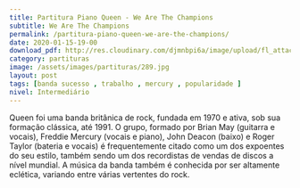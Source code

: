```yaml
---
title: Partitura Piano Queen - We Are The Champions 
subtitle: We Are The Champions
permalink: /partitura-piano-queen-we-are-the-champions/
date: 2020-01-15-19-00
download_pdf: http://res.cloudinary.com/djmnbpi6a/image/upload/fl_attachment/v1/sheetmusic/queen-we-are-the-champions-queen-songs.pdf
category: partituras
image: /assets/images/partituras/289.jpg
layout: post
tags: [banda sucesso , trabalho , mercury , popularidade ]
nivel: Intermediário
---
```

Queen foi uma banda britânica de rock, fundada em 1970 e ativa, sob sua formação clássica, até 1991. O grupo, formado por Brian May (guitarra e vocais), Freddie Mercury (vocais e piano), John Deacon (baixo) e Roger Taylor (bateria e vocais) é frequentemente citado como um dos expoentes do seu estilo, também sendo um dos recordistas de vendas de discos a nível mundial. A música da banda também é conhecida por ser altamente eclética, variando entre várias vertentes do rock.
